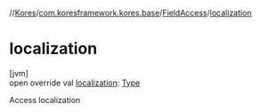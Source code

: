 //[Kores](../../../index.md)/[com.koresframework.kores.base](../index.md)/[FieldAccess](index.md)/[localization](localization.md)

# localization

[jvm]\
open override val [localization](localization.md): [Type](https://docs.oracle.com/javase/8/docs/api/java/lang/reflect/Type.html)

Access localization
